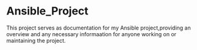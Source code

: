 # Ansible_Project
This project serves as documentation for my Ansible project,providing an overview and any necessary informaation for anyone working on or maintaining the project.

